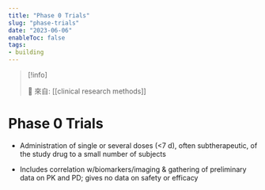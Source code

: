 ```yaml
---
title: "Phase 0 Trials"
slug: "phase-trials"
date: "2023-06-06"
enableToc: false
tags:
- building
---
```


> [!info]
>
> 🌱 來自: [[clinical research methods]]

# Phase 0 Trials

* Administration of single or several doses (<7 d), often subtherapeutic, of the study drug to a small number of subjects

* Includes correlation w/biomarkers/imaging & gathering of preliminary data on PK and PD; gives no data on safety or efficacy
